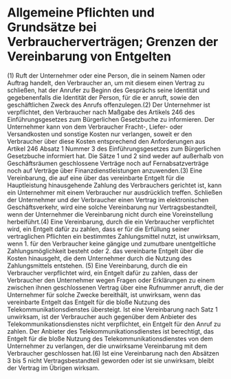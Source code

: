 # Allgemeine Pflichten und Grundsätze bei Verbraucherverträgen; Grenzen der Vereinbarung von Entgelten

(1) Ruft der Unternehmer oder eine Person, die in seinem Namen oder Auftrag handelt, den Verbraucher an, um mit diesem einen Vertrag zu schließen, hat der Anrufer zu Beginn des Gesprächs seine Identität und gegebenenfalls die Identität der Person, für die er anruft, sowie den geschäftlichen Zweck des Anrufs offenzulegen.(2) Der Unternehmer ist verpflichtet, den Verbraucher nach Maßgabe des Artikels 246 des Einführungsgesetzes zum Bürgerlichen Gesetzbuche zu informieren. Der Unternehmer kann von dem Verbraucher Fracht-, Liefer- oder Versandkosten und sonstige Kosten nur verlangen, soweit er den Verbraucher über diese Kosten entsprechend den Anforderungen aus Artikel 246 Absatz 1 Nummer 3 des Einführungsgesetzes zum Bürgerlichen Gesetzbuche informiert hat. Die Sätze 1 und 2 sind weder auf außerhalb von Geschäftsräumen geschlossene Verträge noch auf Fernabsatzverträge noch auf Verträge über Finanzdienstleistungen anzuwenden.(3) Eine Vereinbarung, die auf eine über das vereinbarte Entgelt für die Hauptleistung hinausgehende Zahlung des Verbrauchers gerichtet ist, kann ein Unternehmer mit einem Verbraucher nur ausdrücklich treffen. Schließen der Unternehmer und der Verbraucher einen Vertrag im elektronischen Geschäftsverkehr, wird eine solche Vereinbarung nur Vertragsbestandteil, wenn der Unternehmer die Vereinbarung nicht durch eine Voreinstellung herbeiführt.(4) Eine Vereinbarung, durch die ein Verbraucher verpflichtet wird, ein Entgelt dafür zu zahlen, dass er für die Erfüllung seiner vertraglichen Pflichten ein bestimmtes Zahlungsmittel nutzt, ist unwirksam, wenn  1.
 für den Verbraucher keine gängige und zumutbare unentgeltliche Zahlungsmöglichkeit besteht oder
 2.
 das vereinbarte Entgelt über die Kosten hinausgeht, die dem Unternehmer durch die Nutzung des Zahlungsmittels entstehen.
(5) Eine Vereinbarung, durch die ein Verbraucher verpflichtet wird, ein Entgelt dafür zu zahlen, dass der Verbraucher den Unternehmer wegen Fragen oder Erklärungen zu einem zwischen ihnen geschlossenen Vertrag über eine Rufnummer anruft, die der Unternehmer für solche Zwecke bereithält, ist unwirksam, wenn das vereinbarte Entgelt das Entgelt für die bloße Nutzung des Telekommunikationsdienstes übersteigt. Ist eine Vereinbarung nach Satz 1 unwirksam, ist der Verbraucher auch gegenüber dem Anbieter des Telekommunikationsdienstes nicht verpflichtet, ein Entgelt für den Anruf zu zahlen. Der Anbieter des Telekommunikationsdienstes ist berechtigt, das Entgelt für die bloße Nutzung des Telekommunikationsdienstes von dem Unternehmer zu verlangen, der die unwirksame Vereinbarung mit dem Verbraucher geschlossen hat.(6) Ist eine Vereinbarung nach den Absätzen 3 bis 5 nicht Vertragsbestandteil geworden oder ist sie unwirksam, bleibt der Vertrag im Übrigen wirksam. 

